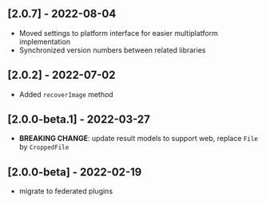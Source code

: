 ## [2.0.7] - 2022-08-04

* Moved settings to platform interface for easier multiplatform implementation
* Synchronized version numbers between related libraries

## [2.0.2] - 2022-07-02

* Added `recoverImage` method

## [2.0.0-beta.1] - 2022-03-27

* **BREAKING CHANGE**: update result models to support web, replace `File` by `CroppedFile`

## [2.0.0-beta] - 2022-02-19

* migrate to federated plugins
